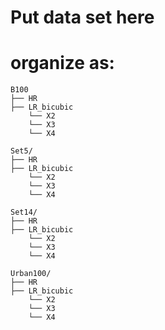 # Put data set here
# organize as:
    B100
    ├── HR
    ├── LR_bicubic
        └── X2
        └── X3
        └── X4

    Set5/
    ├── HR
    ├── LR_bicubic
        └── X2
        └── X3
        └── X4

    Set14/
    ├── HR
    ├── LR_bicubic
        └── X2
        └── X3
        └── X4

    Urban100/
    ├── HR
    ├── LR_bicubic
        └── X2
        └── X3
        └── X4